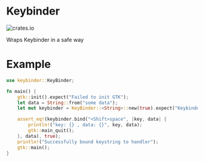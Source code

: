 # Keybinder
![crates.io](https://img.shields.io/crates/v/keybinder.svg)

Wraps Keybinder in a safe way

# Example

```rust
use keybinder::KeyBinder;

fn main() {
    gtk::init().expect("Failed to init GTK");
    let data = String::from("some data");
    let mut keybinder = KeyBinder::<String>::new(true).expect("Keybinder is not supported");

    assert_eq!(keybinder.bind("<Shift>space", |key, data| {
        println!("key: {} , data: {}", key, data);
        gtk::main_quit();
    }, data), true);
    println!("Successfully bound keystring to handler");
    gtk::main();
}
```
